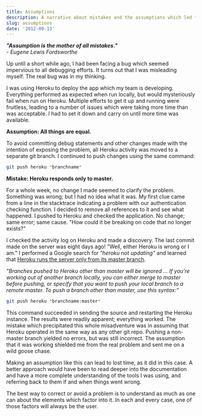 ```yaml
---
title: Assumptions
description: A narrative about mistakes and the assumptions which led to them
slug: assumptions
date: '2012-09-13'
---
```


**_"Assumption is the mother of all mistakes."_** <br /> - _Eugene Lewis Fordsworthe_

Up until a short while ago, I had been facing a bug which seemed impervious to all debugging
efforts. It turns out that I was misleading myself. The real bug was in my thinking.

I was using Heroku to deploy the app which my team is developing. Everything performed as expected
when run locally, but would mysteriously fail when run on Heroku. Multiple efforts to get it up and
running were fruitless, leading to a number of issues which were taking more time than was
acceptable. I had to set it down and carry on until more time was available.

**Assumption: All things are equal.**

To avoid committing debug statements and other changes made with the intention of exposing the
problem, all Heroku activity was moved to a separate git branch. I continued to push changes using
the same command:

```bash
git push heroku *branchname*
```

**Mistake: Heroku responds only to master.**

For a whole week, no change I made seemed to clarify the problem. Something was wrong; but I had no
idea what it was. My first clue came from a line in the stacktrace indicating a problem with our
authentication checking function. I decided to remove all references to it and see what happened. I
pushed to Heroku and checked the application. No change; same error; same cause. "How could it be
breaking on code that no longer exists?"

I checked the activity log on Heroku and made a discovery. The last commit made on the server was
eight days ago! "Well, either Heroku is wrong or I am." I performed a Google search for _"heroku not
updating"_ and learned that
[Heroku runs the server only from its master branch](https://devcenter.heroku.com/articles/git#deploying_code).

_"Branches pushed to Heroku other than master will be ignored ... If you’re working out of another
branch locally, you can either merge to master before pushing, or specify that you want to push your
local branch to a remote master. To push a branch other than master, use this syntax:"_

```bash
git push heroku *branchname:master*
```

This command succeeded in sending the source and restarting the Heroku instance. The results were
readily apparent; everything worked. The mistake which precipitated this whole misadventure was in
assuming that Heroku operated in the same way as any other git repo. Pushing a non-master branch
yielded no errors, but was still incorrect. The assumption that it was working shielded me from the
real problem and sent me on a wild goose chase.

Making an assumption like this can lead to lost time, as it did in this case. A better approach
would have been to read deeper into the documentation and have a more complete understanding of the
tools I was using, and referring back to them if and when things went wrong.

The best way to correct or avoid a problem is to understand as much as one can about the elements
which factor into it. In each and every case, one of those factors will always be the user.
